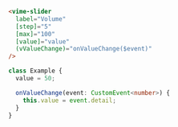 ```html title="example.html"
<vime-slider
  label="Volume"
  [step]="5"
  [max]="100"
  [value]="value"
  (vValueChange)="onValueChange($event)"
/>
```

```ts title="example.ts"
class Example {
  value = 50;

  onValueChange(event: CustomEvent<number>) {
    this.value = event.detail;
  }
}
```
